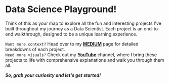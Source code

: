 # **Data Science Playground!**

Think of this as your map to explore all the fun and interesting projects I've built throughout my journey as a Data Scientist. Each project is an end-to-end walkthrough, designed to be a unique learning experience.

`Want more context?` Head over to my [**MEDIUM**]() page for detailed breakdowns of each project. <br>
`Need more visuals?` Check out my [**YouTube**]() channel, where I bring these projects to life with comprehensive explanations and walk you through them all.

***So, grab your curiosity and let's get started!***

